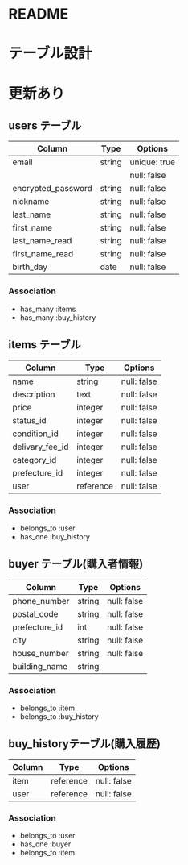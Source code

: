 # README

# テーブル設計


# 更新あり
## users テーブル
| Column             | Type      | Options      |
| ------------------ | --------- | ------------ |
| email              | string    | unique: true |
|                    |           | null: false  |
| encrypted_password | string    | null: false  |
| nickname           | string    | null: false  |
| last_name          | string    | null: false  |
| first_name         | string    | null: false  |
| last_name_read     | string    | null: false  |
| first_name_read    | string    | null: false  |
| birth_day          | date      | null: false  |

### Association
- has_many  :items
- has_many  :buy_history

## items テーブル
| Column          | Type      | Options     |
| --------------- | --------- | ----------- |
| name            | string    | null: false |  商品名
| description     | text      | null: false |  商品説明
| price           | integer   | null: false |  販売価格
| status_id       | integer   | null: false |  発送までの日数
| condition_id    | integer   | null: false |  商品の状態
| delivary_fee_id | integer   | null: false |  配送料の負担
| category_id     | integer   | null: false |  カテゴリー
| prefecture_id   | integer   | null: false |  発送元の地域
| user            | reference | null: false |  出品者名

### Association
- belongs_to   :user
- has_one      :buy_history

## buyer テーブル(購入者情報)
| Column        | Type      | Options     |
| ------------- | --------- | ----------- |
| phone_number  | string    | null: false |  電話番号
| postal_code   | string    | null: false |  郵便番号
| prefecture_id | int       | null: false |  都道府県
| city          | string    | null: false |  市町村
| house_number  | string    | null: false |  番地
| building_name | string    |             |  建物名

### Association
- belongs_to  :item
- belongs_to  :buy_history


## buy_historyテーブル(購入履歴)
| Column          | Type      | Options     |
| --------------- | --------- | ----------- |
| item            | reference | null: false |
| user            | reference | null: false |

### Association
- belongs_to :user
- has_one    :buyer
- belongs_to :item